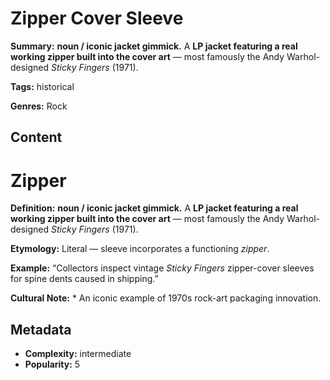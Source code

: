 # Zipper Cover Sleeve

**Summary:** **noun / iconic jacket gimmick.** A **LP jacket featuring a real working zipper built into the cover art** — most famously the Andy Warhol-designed *Sticky Fingers* (1971).

**Tags:** historical

**Genres:** Rock

## Content

# Zipper

**Definition:** **noun / iconic jacket gimmick.** A **LP jacket featuring a real working zipper built into the cover art** — most famously the Andy Warhol-designed *Sticky Fingers* (1971).

**Etymology:** Literal — sleeve incorporates a functioning *zipper*.

**Example:** “Collectors inspect vintage *Sticky Fingers* zipper-cover sleeves for spine dents caused in shipping.”

**Cultural Note:** * An iconic example of 1970s rock-art packaging innovation.

## Metadata

- **Complexity:** intermediate
- **Popularity:** 5

